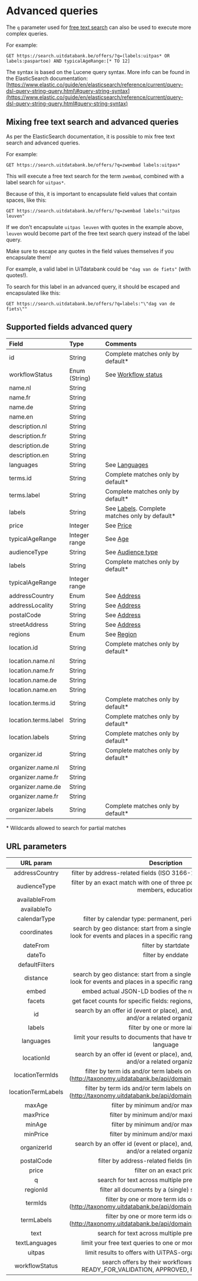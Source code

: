 # Advanced queries

The `q` parameter used for [free text search](/free-text-search.md) can also be used to execute more complex queries.

For example:

```
GET https://search.uitdatabank.be/offers/?q=(labels:uitpas* OR labels:paspartoe) AND typicalAgeRange:[* TO 12]
```

The syntax is based on the Lucene query syntax. More info can be found in the ElasticSearch documentation:  
[https://www.elastic.co/guide/en/elasticsearch/reference/current/query-dsl-query-string-query.html\#query-string-syntax](https://www.elastic.co/guide/en/elasticsearch/reference/current/query-dsl-query-string-query.html#query-string-syntax)

## Mixing free text search and advanced queries

As per the ElasticSearch documentation, it is possible to mix free text search and advanced queries.

For example:

```
GET https://search.uitdatabank.be/offers/?q=zwembad labels:uitpas*
```

This will execute a free text search for the term `zwembad`, combined with a label search for `uitpas*`.

Because of this, it is important to encapsulate field values that contain spaces, like this:

```
GET https://search.uitdatabank.be/offers/?q=zwembad labels:"uitpas leuven"
```

If we don't encapsulate `uitpas leuven` with quotes in the example above, `leuven` would become part of the free text search query instead of the label query.

Make sure to escape any quotes in the field values themselves if you encapsulate them!

For example, a valid label in UiTdatabank could be `"dag van de fiets"` \(with quotes!\).

To search for this label in an advanced query, it should be escaped and encapsulated like this:

```
GET https://search.uitdatabank.be/offers/?q=labels:"\"dag van de fiets\""
```

## Supported fields advanced query

| Field | Type | Comments |
| :--- | :--- | :--- |
| id | String | Complete matches only by default\* |
| workflowStatus | Enum \(String\) | See [Workflow status](/workflow-status.md) |
| name.nl | String |  |
| name.fr | String |  |
| name.de | String |  |
| name.en | String |  |
| description.nl | String |  |
| description.fr | String |  |
| description.de | String |  |
| description.en | String |  |
| languages | String | See [Languages](/languages.md) |
| terms.id | String | Complete matches only by default\* |
| terms.label | String | Complete matches only by default\* |
| labels | String | See [Labels](/labels.md). Complete matches only by default\* |
| price | Integer | See [Price](/price.md) |
| typicalAgeRange | Integer range | See [Age](/age.md) |
| audienceType | String | See [Audience type](/audience-type.md) |
| labels | String | Complete matches only by default\* |
| typicalAgeRange | Integer range |  |
| addressCountry | Enum | See [Address](/address.md) |
| addressLocality | String | See [Address](/address.md) |
| postalCode | String | See [Address](/address.md) |
| streetAddress | String | See [Address](/address.md) |
| regions | Enum | See [Region](/region.md) |
| location.id | String | Complete matches only by default\* |
| location.name.nl | String |  |
| location.name.fr | String |  |
| location.name.de | String |  |
| location.name.en | String |  |
| location.terms.id | String | Complete matches only by default\* |
| location.terms.label | String | Complete matches only by default\* |
| location.labels | String | Complete matches only by default\* |
| organizer.id | String | Complete matches only by default\* |
| organizer.name.nl | String |  |
| organizer.name.fr | String |  |
| organizer.name.de | String |  |
| organizer.name.fr | String |  |
| organizer.labels | String | Complete matches only by default\* |

\* Wildcards allowed to search for partial matches

## URL parameters

| URL param | Description | Example |
| :-----: | :-----: | :-----: |
| addressCountry | filter by address-related fields (ISO 3166-1 alpha-2 country code) | addressCountry=BE |  
| audienceType | filter by an exact match with one of three possible values: everyone, members, education | audienceType=members |
| availableFrom |   | availableFrom=2017-04-01T00:00:00+01:00 |  
| availableTo |   | availableTo=2017-04-30T23:59:59+01:00 |  
| calendarType | filter by calendar type: permanent, periodic, multiple, single |   |  
| coordinates | search by geo distance: start from a single pair of coördinates, and look for events and places in a specific range from the given location | coordinates=50.8511740,4.3386740&distance=10km |  
| dateFrom | filter by startdate | dateFrom=2017-01-01T00:00:00+01:00 |  
| dateTo | filter by enddate | dateTo=2017-01-01T23:59:59+01:00 |  
| defaultFilters |   | defaultFilters=false |  
| distance | search by geo distance: start from a single pair of coördinates, and look for events and places in a specific range from the given location | coordinates=50.8511740,4.3386740&distance=10km |
| embed | embed actual JSON-LD bodies of the results (default=false) | embed=true |  
| facets | get facet counts for specific fields: regions, types, themes, facilities | facets[]=regions |
| id | search by an offer id (event or place), and/or a related location id, and/or a related organizer id | id=f29d2182-2db0-4f99-831a-8e6a64c1c9c1 |
| labels | filter by one or more labels | labels[]=paspartoe&labels[]=muntpunt |
| languages | limit your results to documents that have translations for a specific language | languages[]=fr |  
| locationId | search by an offer id (event or place), and/or a related location id, and/or a related organizer id | locationId=b8bff8fa-988a-44db-8dd8-70bef77f3933 |  
| locationTermIds | filter by term ids and/or term labels on embedded location (http://taxonomy.uitdatabank.be/api/domain/eventtype/classification) | locationTermIds[]=JCjA0i5COUmdjMwcyjNAFA |  
| locationTermLabels | filter by term ids and/or term labels on embedded location (http://taxonomy.uitdatabank.be/api/domain/eventtype/classification) | locationTermLabels[]=Jeugdhuis of jeugdcentrum |  
| maxAge | filter by minimum and/or maximum age | maxAge=21 |  
| maxPrice | filter by minimum and/or maximum price | maxPrice=25 |  
| minAge | filter by minimum and/or maximum age | minAge=12&maxAge=16 |  
| minPrice | filter by minimum and/or maximum price | minPrice=9.99&maxPrice=20 |  
| organizerId | search by an offer id (event or place), and/or a related location id, and/or a related organizer id | organizerId=7d1f485d-dab5-4ad2-8894-322060a2bc52 |  
| postalCode | filter by address-related fields (integer or string) | postalCode=3000 |  
| price | filter on an exact price | price=9.99 |  
| q | search for text across multiple pre-defined fields | q=(wandeling OR wandelen) AND femma |  
| regionId | filter all documents by a (single) specific region | regionId=gem-leuven |  
| termIds | filter by one or more term ids or term labels (http://taxonomy.uitdatabank.be/api/domain/eventtype/classification) | termIds[]=0.55.0.0.0 |  
| termLabels | filter by one or more term ids or term labels (http://taxonomy.uitdatabank.be/api/domain/eventtype/classification) | termLabels[]=Theatervoorstelling |  
| text | search for text across multiple pre-defined fields | text=(wandeling OR wandelen) AND femma |  
| textLanguages | limit your free text queries to one or more specific languages | textLanguages[]=nl |  
| uitpas | limit results to offers with UiTPAS-organizer (true/false/*) | uitpas=true |  
| workflowStatus | search offers by their workflowstatus: DRAFT, READY\_FOR\_VALIDATION, APPROVED, REJECTED, DELETED | workflowStatus:READY\_FOR\_VALIDATION |  